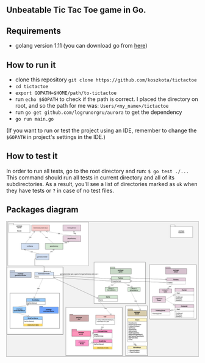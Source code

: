 ## Unbeatable Tic Tac Toe game in Go.

## Requirements
- golang version 1.11 (you can download go from [here](https://golang.org/dl/))

## How to run it
- clone this repository `git clone https://github.com/koszkota/tictactoe`
- `cd tictactoe`
- `export GOPATH=$HOME/path/to-tictactoe`
- run `echo $GOPATH` to check if the path is correct. I placed the directory on root, and so the path for me was: `Users/<my_name>/tictactoe`
- run `go get github.com/logrunorgru/aurora` to get the dependency
- `go run main.go`

(If you want to run or test the project using an IDE, remember to change the `$GOPATH` in project's settings in the IDE.) 

## How to test it
In order to run all tests, go to the root directory and run: `$ go test ./...`
This command should run all tests in current directory and all of its subdirectories.
As a result, you'll see a list of directories marked as `ok` when they have tests or `?` in case of no test files.

## Packages diagram
![Class Diagram](gotictactoe.jpg)
